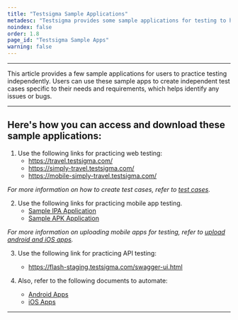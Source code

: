 ```yaml
---
title: "Testsigma Sample Applications"
metadesc: "Testsigma provides some sample applications for testing to help you get started with test automation. Practice with these sample apps for automation testing"
noindex: false
order: 1.8
page_id: "Testsigma Sample Apps"
warning: false
---
```



---

This article provides a few sample applications for users to practice testing independently. Users can use these sample apps to create independent test cases specific to their needs and requirements, which helps identify any issues or bugs.

---


## **Here's how you can access and download these sample applications:**

1. Use the following links for practicing web testing:<br>
    - https://travel.testsigma.com/
    - https://simply-travel.testsigma.com/
    - https://mobile-simply-travel.testsigma.com/

*For more information on how to create test cases, refer to [test cases](https://testsigma.com/docs/test-cases/overview/).*


2. Use the following links for practicing mobile app testing.
    - [Sample IPA Application](https://s3.amazonaws.com/static-docs.testsigma.com/new_images/projects/applications/SimplyTravel.ipa)
    - [Sample APK Application](https://s3.amazonaws.com/static-docs.testsigma.com/new_images/projects/applications/appdebug.apk)


*For more information on uploading mobile apps for testing, refer to [upload android and iOS apps](https://testsigma.com/docs/uploads/upload-apps/).*

3. Use the following link for practicing API testing:

    - https://flash-staging.testsigma.com/swagger-ui.html


4. Also, refer to the following documents to automate:<br>
    - [Android Apps](https://testsigma.com/tutorials/getting-started/automate-android-applications/)<br>
    - [iOS Apps](https://testsigma.com/tutorials/getting-started/automate-ios-applications/)<br>

---